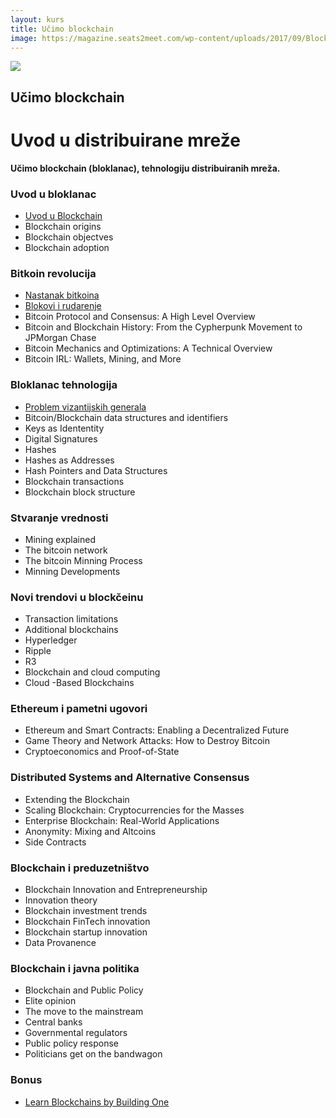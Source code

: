 ```yaml
---
layout: kurs
title: Učimo blockchain
image: https://magazine.seats2meet.com/wp-content/uploads/2017/09/Blockchain.jpg
---
```


![]({{page.image}})

## Učimo blockchain
# Uvod u distribuirane mreže

**Učimo blockchain (bloklanac), tehnologiju distribuiranih mreža.**

### Uvod u bloklanac

- [Uvod u Blockchain](/blockchain-uvod)
- Blockchain origins
- Blockchain objectves
- Blockchain adoption

### Bitkoin revolucija

- [Nastanak bitkoina](/nastanak-bitkoina)
- [Blokovi i rudarenje](/rudarenje)
- Bitcoin Protocol and Consensus: A High Level Overview
- Bitcoin and Blockchain History: From the Cypherpunk Movement to JPMorgan Chase
- Bitcoin Mechanics and Optimizations: A Technical Overview
- Bitcoin IRL: Wallets, Mining, and More

### Bloklanac tehnologija

- [Problem vizantijskih generala](/problem-vizantijskih-generala)
- Bitcoin/Blockchain data structures and identifiers
- Keys as Idententity
- Digital Signatures
- Hashes
- Hashes as Addresses
- Hash Pointers and Data Structures
- Blockchain transactions
- Blockchain block structure

### Stvaranje vrednosti

- Mining explained
- The bitcoin network
- The bitcoin Minning Process
- Minning Developments

### Novi trendovi u blockčeinu

- Transaction limitations
- Additional blockchains
- Hyperledger
- Ripple
- R3
- Blockchain and cloud computing
- Cloud -Based Blockchains

### Ethereum i pametni ugovori

- Ethereum and Smart Contracts: Enabling a Decentralized Future
- Game Theory and Network Attacks: How to Destroy Bitcoin
- Cryptoeconomics and Proof-of-State

### Distributed Systems and Alternative Consensus

- Extending the Blockchain
- Scaling Blockchain: Cryptocurrencies for the Masses
- Enterprise Blockchain: Real-World Applications
- Anonymity: Mixing and Altcoins
- Side Contracts

### Blockchain i preduzetništvo

- Blockchain Innovation and Entrepreneurship
- Innovation theory
- Blockchain investment trends
- Blockchain FinTech innovation
- Blockchain startup innovation
- Data Provanence

### Blockchain i javna politika

- Blockchain and Public Policy
- Elite opinion
- The move to the mainstream
- Central banks
- Governmental regulators
- Public policy response
- Politicians get on the bandwagon

### Bonus

- [Learn Blockchains by Building One](https://hackernoon.com/learn-blockchains-by-building-one--f46)
